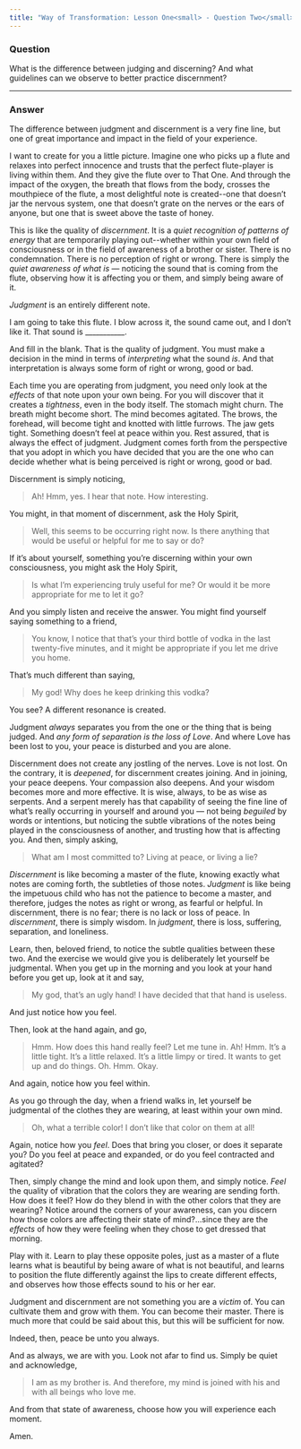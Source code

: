 ```yaml
---
title: "Way of Transformation: Lesson One<small> - Question Two</small>"
---
```


### Question

What is the difference between judging and discerning?  And what
guidelines can we observe to better practice discernment?

---

### Answer

The difference between judgment and discernment is a very fine line,
but one of great importance and impact in the field of your experience.

I want to create for you a little picture. Imagine one who picks up a flute and
relaxes into perfect innocence and trusts that the perfect flute-player is
living within them. And they give the flute over to That One. And through the
impact of the oxygen, the breath that flows from the body, crosses the
mouthpiece of the flute, a most delightful note is created--one that doesn’t
jar the nervous system, one that doesn’t grate on the nerves or the ears of
anyone, but one that is sweet above the taste of honey.

This is like the quality of *discernment*. It is a *quiet recognition of
patterns of energy* that are temporarily playing out--whether within your own
field of consciousness or in the field of awareness of a brother or sister.
There is no condemnation. There is no perception of right or wrong. There is
simply the *quiet awareness of what is* — noticing the sound that is coming
from the flute, observing how it is affecting you or them, and simply being
aware of it.

*Judgment* is an entirely different note.

I am going to take this flute. I blow across it, the sound came out, and
I don’t like it. That sound is \_\_\_\_\_\_\_\_\_\_\_.

And fill in the blank. That is the quality of judgment. You must make
a decision in the mind in terms of *interpreting* what the sound *is*. And that
interpretation is always some form of right or wrong, good or bad.

Each time you are operating from judgment, you need only look at the *effects*
of that note upon your own being. For you will discover that it creates
a *tightness*, even in the body itself. The stomach might churn. The breath
might become short. The mind becomes agitated. The brows, the forehead, will
become tight and knotted with little furrows. The jaw gets tight. Something
doesn’t feel at peace within you. Rest assured, that is always the effect of
judgment. Judgment comes forth from the perspective that you adopt in which you
have decided that you are the one who can decide whether what is being
perceived is right or wrong, good or bad.

Discernment is simply noticing,

> Ah! Hmm, yes. I hear that note. How interesting.

You might, in that moment of discernment, ask the Holy Spirit,

> Well, this seems to be occurring right now. Is there anything that would be
> useful or helpful for me to say or do?

If it’s about yourself, something you’re discerning within your own
consciousness, you might ask the Holy Spirit,

> Is what I’m experiencing truly useful for me? Or would it be more appropriate
> for me to let it go?

And you simply listen and receive the answer. You might find yourself saying
something to a friend,

> You know, I notice that that’s your third bottle of vodka in the last
> twenty-five minutes, and it might be appropriate if you let me drive you home.

That’s much different than saying,

> My god! Why does he keep drinking this vodka?

You see? A different resonance is created.

Judgment *always* separates you from the one or the thing that is being judged.
And *any form of separation is the loss of Love*. And where Love has been lost
to you, your peace is disturbed and you are alone.

Discernment does not create any jostling of the nerves. Love is not lost. On
the contrary, it is *deepened*, for discernment creates joining. And in
joining, your peace deepens. Your compassion also deepens. And your wisdom
becomes more and more effective. It is wise, always, to be as wise as serpents.
And a serpent merely has that capability of seeing the fine line of what’s
really occurring in yourself and around you — not being *beguiled* by words or
intentions, but noticing the subtle vibrations of the notes being played in the
consciousness of another, and trusting how that is affecting you. And then,
simply asking,

> What am I most committed to? Living at peace, or living a lie?

*Discernment* is like becoming a master of the flute, knowing exactly what
notes are coming forth, the subtleties of those notes. *Judgment* is like being
the impetuous child who has not the patience to become a master, and therefore,
judges the notes as right or wrong, as fearful or helpful. In discernment,
there is no fear; there is no lack or loss of peace. In *discernment*, there is
simply wisdom. In *judgment*, there is loss, suffering, separation, and
loneliness.

Learn, then, beloved friend, to notice the subtle qualities between these two.
And the exercise we would give you is deliberately let yourself be judgmental.
When you get up in the morning and you look at your hand before you get up,
look at it and say,

> My god, that’s an ugly hand! I have decided that that hand is useless.

And just notice how you feel.

Then, look at the hand again, and go,

> Hmm. How does this hand really feel? Let me tune in. Ah! Hmm. It’s a little
> tight. It’s a little relaxed. It’s a little limpy or tired. It wants to get up
> and do things. Oh. Hmm. Okay.

And again, notice how you feel within.

As you go through the day, when a friend walks in, let yourself be judgmental
of the clothes they are wearing, at least within your own mind.

> Oh, what a terrible color! I don’t like that color on them at all!

Again, notice how you *feel*. Does that bring you closer, or does it separate
you? Do you feel at peace and expanded, or do you feel contracted and agitated?

Then, simply change the mind and look upon them, and simply notice. *Feel* the
quality of vibration that the colors they are wearing are sending forth. How
does it feel? How do they blend in with the other colors that they are wearing?
Notice around the corners of your awareness, can you discern how those colors
are affecting their state of mind?...since they are the *effects* of how they
were feeling when they chose to get dressed that morning.

Play with it. Learn to play these opposite poles, just as a master of a flute
learns what is beautiful by being aware of what is not beautiful, and learns to
position the flute differently against the lips to create different effects,
and observes how those effects sound to his or her ear.

Judgment and discernment are not something you are a *victim* of. You can
cultivate them and grow with them. You can become their master. There is much
more that could be said about this, but this will be sufficient for now.

Indeed, then, peace be unto you always.

And as always, we are with you. Look not afar to find us. Simply be quiet and
acknowledge,

> I am as my brother is. And therefore, my mind is joined with his and with all
> beings who love me.

And from that state of awareness, choose how you will experience each moment.

Amen.

